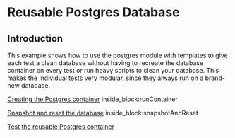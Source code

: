 # Reusable Postgres Database

## Introduction

This example shows how to use the postgres module with templates to give each test a clean database without having
to recreate the database container on every test or run heavy scripts to clean your database. This makes the individual
tests very modular, since they always run on a brand-new database.

<!--codeinclude-->
[Creating the Postgres container](../../examples/postgres/postgres.go) inside_block:runContainer
<!--/codeinclude-->

<!--codeinclude-->
[Snapshot and reset the database](../../examples/postgres/postgres.go) inside_block:snapshotAndReset
<!--/codeinclude-->

<!--codeinclude-->
[Test the reusable Postgres container](../../examples/postgres/postgres_test.go)
<!--/codeinclude-->


